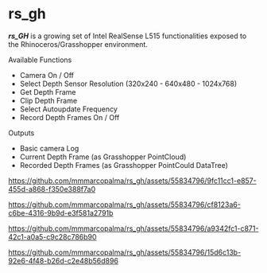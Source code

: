 # rs_gh
_**rs_GH**_ is a growing set of Intel RealSense L515 functionalities exposed to the Rhinoceros/Grasshopper environment.

Available Functions
- Camera On / Off
- Select Depth Sensor Resolution (320x240 - 640x480 - 1024x768)
- Get Depth Frame
- Clip Depth Frame 
- Select Autoupdate Frequency
- Record Depth Frames On / Off

Outputs
- Basic camera Log
- Current Depth Frame (as Grasshopper PointCloud)
- Recorded Depth Frames (as Grasshopper PointCould DataTree)

https://github.com/mmmarcopalma/rs_gh/assets/55834796/9fc11cc1-e857-455d-a868-f350e388f7a0

https://github.com/mmmarcopalma/rs_gh/assets/55834796/cf8123a6-c6be-4316-9b9d-e3f581a2791b

https://github.com/mmmarcopalma/rs_gh/assets/55834796/a9342fc1-c871-42c1-a0a5-c9c28c786b90

https://github.com/mmmarcopalma/rs_gh/assets/55834796/15d6c13b-92e6-4f48-b26d-c2e48b56d896


